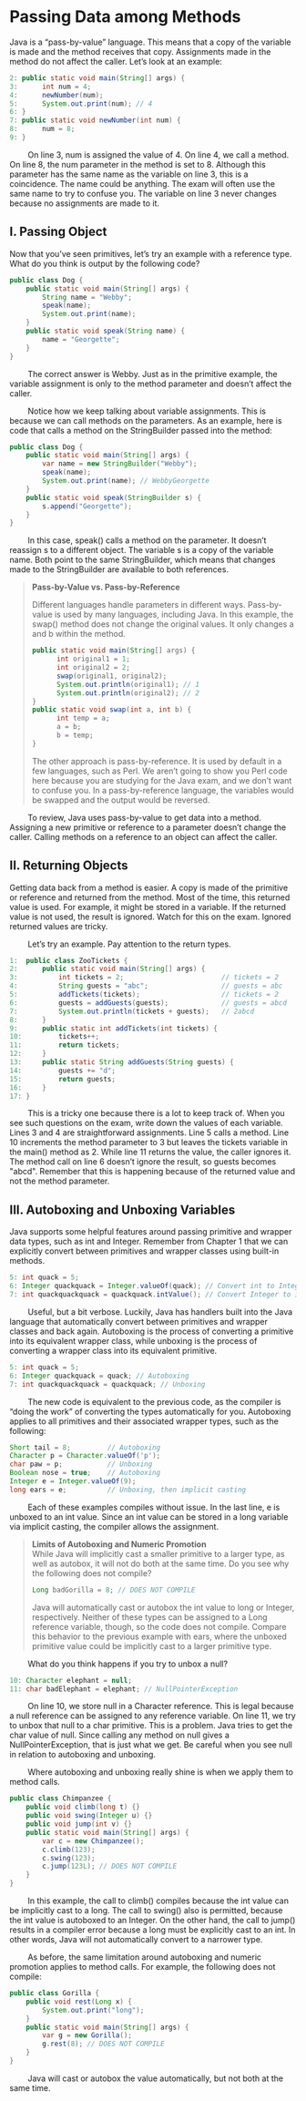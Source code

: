 # Passing Data among Methods

Java is a “pass-by-value” language. This means that a copy of the variable is made and the
method receives that copy. Assignments made in the method do not affect the caller. Let’s
look at an example:

```java
2: public static void main(String[] args) {
3:      int num = 4;
4:      newNumber(num);
5:      System.out.print(num); // 4
6: }
7: public static void newNumber(int num) {
8:      num = 8;
9: }
```

&emsp;&emsp;
On line 3, num is assigned the value of 4. On line 4, we call a method. On line 8, the num
parameter in the method is set to 8. Although this parameter has the same name as the variable 
on line 3, this is a coincidence. The name could be anything. The exam will often use
the same name to try to confuse you. The variable on line 3 never changes because no assignments are made to it.

## I. Passing Object

Now that you’ve seen primitives, let’s try an example with a reference type. What do you
think is output by the following code?

```java
public class Dog {
    public static void main(String[] args) {
        String name = "Webby";
        speak(name);
        System.out.print(name);
    }
    public static void speak(String name) {
        name = "Georgette";
    }
}
```

&emsp;&emsp;
The correct answer is Webby. Just as in the primitive example, the variable assignment is
only to the method parameter and doesn’t affect the caller. <br />

&emsp;&emsp;
Notice how we keep talking about variable assignments. This is because we can call
methods on the parameters. As an example, here is code that calls a method on the
StringBuilder passed into the method:

```java
public class Dog {
    public static void main(String[] args) {
        var name = new StringBuilder("Webby");
        speak(name);
        System.out.print(name); // WebbyGeorgette
    }
    public static void speak(StringBuilder s) {
        s.append("Georgette");
    }
}
```

&emsp;&emsp;
In this case, speak() calls a method on the parameter. It doesn’t reassign s to a different
object. The variable s is a copy of the
variable name. Both point to the same StringBuilder, which means that changes made to the
StringBuilder are available to both references.

> **Pass-by-Value vs. Pass-by-Reference** <br />
> 
> Different languages handle parameters in different ways. Pass-by-value is used by many
languages, including Java. In this example, the swap() method does not change the
original values. It only changes a and b within the method.
> ```java
> public static void main(String[] args) {
>       int original1 = 1;
>       int original2 = 2;
>       swap(original1, original2);
>       System.out.println(original1); // 1
>       System.out.println(original2); // 2
> }
> public static void swap(int a, int b) {
>       int temp = a;
>       a = b;
>       b = temp;
> }
> ```
> The other approach is pass-by-reference. It is used by default in a few languages, such as 
Perl. We aren’t going to show you Perl code here because you are studying for the Java
exam, and we don’t want to confuse you. In a pass-by-reference language, the variables
would be swapped and the output would be reversed.

&emsp;&emsp;
To review, Java uses pass-by-value to get data into a method. Assigning a new primitive
or reference to a parameter doesn’t change the caller. Calling methods on a reference to an
object can affect the caller.

## II. Returning Objects
Getting data back from a method is easier. A copy is made of the primitive or reference and
returned from the method. Most of the time, this returned value is used. For example, it
might be stored in a variable. If the returned value is not used, the result is ignored. Watch
for this on the exam. Ignored returned values are tricky. <br />

&emsp;&emsp;
Let’s try an example. Pay attention to the return types.

```java
1:  public class ZooTickets {
2:      public static void main(String[] args) {
3:          int tickets = 2;                        // tickets = 2
4:          String guests = "abc";                  // guests = abc
5:          addTickets(tickets);                    // tickets = 2
6:          guests = addGuests(guests);             // guests = abcd
7:          System.out.println(tickets + guests);   // 2abcd
8:      }
9:      public static int addTickets(int tickets) {
10:         tickets++;
11:         return tickets;
12:     }
13:     public static String addGuests(String guests) {
14:         guests += "d";
15:         return guests;
16:     }
17: }
```

&emsp;&emsp;
This is a tricky one because there is a lot to keep track of. When you see such questions
on the exam, write down the values of each variable. Lines 3 and 4 are straightforward
assignments. Line 5 calls a method. Line 10 increments the method parameter to 3 but
leaves the tickets variable in the main() method as 2. While line 11 returns the value,
the caller ignores it. The method call on line 6 doesn’t ignore the result, so guests becomes
"abcd". Remember that this is happening because of the returned value and not the method
parameter.

## III. Autoboxing and Unboxing Variables

Java supports some helpful features around passing primitive and wrapper data types, such
as int and Integer. Remember from Chapter 1 that we can explicitly convert between 
primitives and wrapper classes using built-in methods.

```java
5: int quack = 5;
6: Integer quackquack = Integer.valueOf(quack); // Convert int to Integer
7: int quackquackquack = quackquack.intValue(); // Convert Integer to int
```

&emsp;&emsp;
Useful, but a bit verbose. Luckily, Java has handlers built into the Java language that
automatically convert between primitives and wrapper classes and back again. Autoboxing
is the process of converting a primitive into its equivalent wrapper class, while unboxing is
the process of converting a wrapper class into its equivalent primitive.

```java
5: int quack = 5;
6: Integer quackquack = quack; // Autoboxing
7: int quackquackquack = quackquack; // Unboxing
```

&emsp;&emsp;
The new code is equivalent to the previous code, as the compiler is “doing the work” of
converting the types automatically for you. Autoboxing applies to all primitives and their
associated wrapper types, such as the following:

```java
Short tail = 8;         // Autoboxing
Character p = Character.valueOf('p');
char paw = p;           // Unboxing
Boolean nose = true;    // Autoboxing
Integer e = Integer.valueOf(9);
long ears = e;          // Unboxing, then implicit casting
```

&emsp;&emsp;
Each of these examples compiles without issue. In the last line, e is unboxed to an int
value. Since an int value can be stored in a long variable via implicit casting, the compiler
allows the assignment.

> **Limits of Autoboxing and Numeric Promotion** <br />
> While Java will implicitly cast a smaller primitive to a larger type, as well as autobox, it will
not do both at the same time. Do you see why the following does not compile?
> ```java
> Long badGorilla = 8; // DOES NOT COMPILE
> ```
> Java will automatically cast or autobox the int value to long or Integer, respectively.
Neither of these types can be assigned to a Long reference variable, though, so the code
does not compile. Compare this behavior to the previous example with ears, where the
unboxed primitive value could be implicitly cast to a larger primitive type.

&emsp;&emsp;
What do you think happens if you try to unbox a null?

```java
10: Character elephant = null;
11: char badElephant = elephant; // NullPointerException
```

&emsp;&emsp;
On line 10, we store null in a Character reference. This is legal because a null reference 
can be assigned to any reference variable. On line 11, we try to unbox that null to a
char primitive. This is a problem. Java tries to get the char value of null. Since calling any
method on null gives a NullPointerException, that is just what we get. Be careful when
you see null in relation to autoboxing and unboxing. <br />

&emsp;&emsp;
Where autoboxing and unboxing really shine is when we apply them to method calls.

```java
public class Chimpanzee {
    public void climb(long t) {}
    public void swing(Integer u) {}
    public void jump(int v) {}
    public static void main(String[] args) {
        var c = new Chimpanzee();
        c.climb(123);
        c.swing(123);
        c.jump(123L); // DOES NOT COMPILE
    }
}
```

&emsp;&emsp;
In this example, the call to climb() compiles because the int value can be implicitly cast to a
long. The call to swing() also is permitted, because the int value is autoboxed to an Integer.
On the other hand, the call to jump() results in a compiler error because a long must be explicitly 
cast to an int. In other words, Java will not automatically convert to a narrower type. <br />

&emsp;&emsp;
As before, the same limitation around autoboxing and numeric promotion applies to
method calls. For example, the following does not compile:

```java
public class Gorilla {
    public void rest(Long x) {
        System.out.print("long");
    }
    public static void main(String[] args) {
        var g = new Gorilla();
        g.rest(8); // DOES NOT COMPILE
    }
}
```

&emsp;&emsp;
Java will cast or autobox the value automatically, but not both at the same time.
